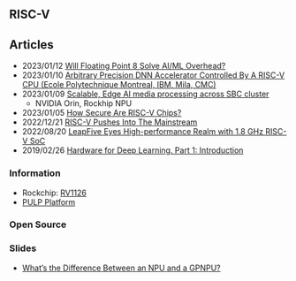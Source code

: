 ## RISC-V


## Articles

- 2023/01/12 [Will Floating Point 8 Solve AI/ML Overhead?](https://semiengineering.com/will-floating-point-8-solve-ai-ml-overhead/)
- 2023/01/10 [Arbitrary Precision DNN Accelerator Controlled By A RISC-V CPU (Ecole Polytechnique Montreal, IBM, Mila, CMC)](https://semiengineering.com/arbitrary-precision-dnn-accelerator-controlled-by-a-risc-v-cpu-ecole-polytechnique-montreal-ibm-mila-cmc/)
- 2023/01/09 [Scalable, Edge AI media processing across SBC cluster](https://www.eenewseurope.com/en/scalable-edge-ai-media-processing-across-sbc-cluster/)
	- NVIDIA Orin, Rockhip NPU
- 2023/01/05 [How Secure Are RISC-V Chips?](https://semiengineering.com/how-secure-are-risc-v-chips/)
- 2022/12/21 [RISC-V Pushes Into The Mainstream](https://semiengineering.com/risc-v-pushes-into-the-mainstream/)
- 2022/08/20 [LeapFive Eyes High-performance Realm with 1.8 GHz RISC-V SoC](https://www.allaboutcircuits.com/news/leapfive-eyes-high-performance-realm-with-1.8-ghz-risc-v-soc/)
- 2019/02/26 [Hardware for Deep Learning. Part 1: Introduction](https://blog.inten.to/hardware-for-deep-learning-current-state-and-trends-51c01ebbb6dc)



### Information
- Rockchip: [RV1126](https://www.rock-chips.com/a/en/products/RV11_Series/2020/0427/1076.html)
- [PULP Platform](https://pulp-platform.org/)


### Open Source



### Slides
- [What’s the Difference Between an NPU and a GPNPU?](https://quadric.io/wp-content/uploads/2022/10/Whats-the-difference-between-an-NPU-and-a-GPNPU.pdf)

